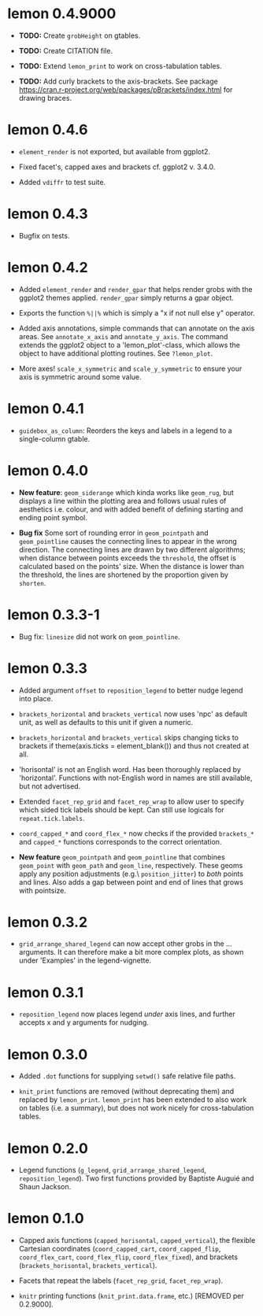# lemon 0.4.9000

* **TODO:** Create `grobHeight` on gtables.

* **TODO:** Create CITATION file.

* **TODO:** Extend `lemon_print` to work on cross-tabulation tables.

* **TODO:** Add curly brackets to the axis-brackets.
  See package https://cran.r-project.org/web/packages/pBrackets/index.html for drawing braces.

# lemon 0.4.6

* `element_render` is not exported, but available from ggplot2.

* Fixed facet's, capped axes and brackets cf. ggplot2 v. 3.4.0.

* Added `vdiffr` to test suite.

# lemon 0.4.3

* Bugfix on tests.

# lemon 0.4.2

* Added `element_render` and `render_gpar` that helps render grobs with the
  ggplot2 themes applied. `render_gpar` simply returns a gpar object.

* Exports the function `%||%` which is simply a "x if not null else y" operator.

* Added axis annotations, simple commands that can annotate on the axis areas.
  See `annotate_x_axis` and `annotate_y_axis`.
  The command extends the ggplot2 object to a 'lemon_plot'-class, which 
  allows the object to have additional plotting routines. See `?lemon_plot`.

* More axes! `scale_x_symmetric` and `scale_y_symmetric` to ensure
  your axis is symmetric around some value.

# lemon 0.4.1

* `guidebox_as_column`: Reorders the keys and labels in a legend to a 
  single-column gtable.

# lemon 0.4.0

* **New feature**: `geom_siderange` which kinda works like `geom_rug`,
  but displays a line within the plotting area and follows usual rules
  of aesthetics i.e. colour, and with added benefit of defining 
  starting and ending point symbol.

* **Bug fix** Some sort of rounding error in `geom_pointpath` and `geom_pointline`
  causes the connecting lines to appear in the wrong direction.
  The connecting lines are drawn by two different algorithms;
  when distance between points exceeds the `threshold`, the offset is calculated
  based on the points' size. When the distance is lower than the threshold,
  the lines are shortened by the proportion given by `shorten`.

# lemon 0.3.3-1

* Bug fix: `linesize` did not work on `geom_pointline`.

# lemon 0.3.3

* Added argument `offset` to `reposition_legend` to better nudge legend into place.

* `brackets_horizontal` and `brackets_vertical` now uses 'npc' as default
  unit, as well as defaults to this unit if given a numeric.

* `brackets_horizontal` and `brackets_vertical` skips changing ticks to brackets
  if theme(axis.ticks = element_blank()) and thus not created at all.

* 'horisontal' is not an English word. Has been thoroughly replaced by 'horizontal'.
  Functions with not-English word in names are still available, but not advertised.

* Extended `facet_rep_grid` and `facet_rep_wrap` to allow user to specify which
  sided tick labels should be kept. Can still use logicals for `repeat.tick.labels`.
  
* `coord_capped_*` and `coord_flex_*` now checks if the provided `brackets_*`
  and `capped_*` functions corresponds to the correct orientation.

* **New feature** `geom_pointpath` and `geom_pointline` that combines
  `geom_point` with `geom_path` and `geom_line`, respectively.
  These geoms apply any position adjustments (e.g.\ `position_jitter`) to 
  *both* points and lines.
  Also adds a gap between point and end of lines that grows with pointsize.

# lemon 0.3.2

* `grid_arrange_shared_legend` can now accept other grobs in the ... arguments.
  It can therefore make a bit more complex plots, as shown under 'Examples' in
  the legend-vignette.

# lemon 0.3.1

* `reposition_legend` now places legend *under* axis lines, 
  and further accepts x and y arguments for nudging.

# lemon 0.3.0

* Added `.dot` functions for supplying `setwd()` safe relative file paths.

* `knit_print` functions are removed (without deprecating them) and replaced
  by `lemon_print`.
  `lemon_print` has been extended to also work on tables (i.e. a summary), but
  does not work nicely for cross-tabulation tables.

# lemon 0.2.0

* Legend functions (`g_legend`, `grid_arrange_shared_legend`, `reposition_legend`).
  Two first functions provided by Baptiste Auguié and Shaun Jackson.

# lemon 0.1.0

* Capped axis functions (`capped_horisontal`, `capped_vertical`), the flexible
Cartesian coordinates (`coord_capped_cart`, `coord_capped_flip`, 
`coord_flex_cart`, `coord_flex_flip`, `coord_flex_fixed`), and brackets 
(`brackets_horisontal`, `brackets_vertical`).

* Facets that repeat the labels (`facet_rep_grid`, `facet_rep_wrap`).

* `knitr` printing functions (`knit_print.data.frame`, etc.) [REMOVED per 0.2.9000].
